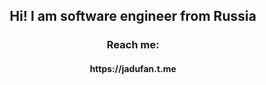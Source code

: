<h2 align="center">Hi! I am software engineer from Russia</h2>
<h3 align="center">Reach me: </h3>
<h4 align="center">https://jadufan.t.me </h4>
